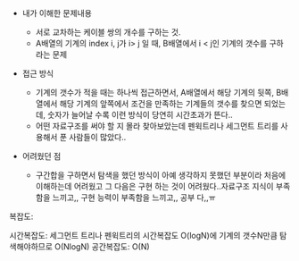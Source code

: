 - 내가 이해한 문제내용
  - 서로 교차하는 케이블 쌍의 개수를 구하는 것.
  - A배열의 기계의 index i, j가 i> j 일 때, B배열에서 i < j인 기계의 갯수를 구하라는 문제

- 접근 방식
  - 기계의 갯수가 적을 때는 하나씩 접근하면서, A배열에서 해당 기계의 뒷쪽, B배열에서 해당 기계의 앞쪽에서 조건을 만족하는 기계들의 갯수를 찾으면 되었는데, 
    숫자가 늘어날 수록 이런 방식이 당연히 시간초과가 뜬다..
  - 어떤 자료구조를 써야 할 지 몰라 찾아보았는데 펜윅트리나 세그먼트 트리를 사용해서 푼 사람들이 많았다..
 
- 어려웠던 점
  - 구간합을 구하면서 탐색을 했던 방식이 아예 생각하지 못했던 부분이라 처음에 이해하는데 어려웠고
     그 다음은 구현 하는 것이 어려웠다..자료구조 지식이 부족함을 느끼고,, 구현 능력이 부족함을 느끼고,, 공부 다,,ㅠ


복잡도:

시간복잡도: 세그먼트 트리나 펜윅트리의 시간복잡도 O(logN)에 기계의 갯수N만큼 탐색해야하므로 O(NlogN)
공간복잡도: O(N)
